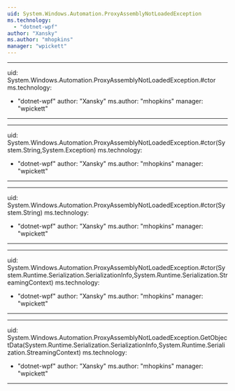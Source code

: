 ```yaml
---
uid: System.Windows.Automation.ProxyAssemblyNotLoadedException
ms.technology: 
  - "dotnet-wpf"
author: "Xansky"
ms.author: "mhopkins"
manager: "wpickett"
---
```


---
uid: System.Windows.Automation.ProxyAssemblyNotLoadedException.#ctor
ms.technology: 
  - "dotnet-wpf"
author: "Xansky"
ms.author: "mhopkins"
manager: "wpickett"
---

---
uid: System.Windows.Automation.ProxyAssemblyNotLoadedException.#ctor(System.String,System.Exception)
ms.technology: 
  - "dotnet-wpf"
author: "Xansky"
ms.author: "mhopkins"
manager: "wpickett"
---

---
uid: System.Windows.Automation.ProxyAssemblyNotLoadedException.#ctor(System.String)
ms.technology: 
  - "dotnet-wpf"
author: "Xansky"
ms.author: "mhopkins"
manager: "wpickett"
---

---
uid: System.Windows.Automation.ProxyAssemblyNotLoadedException.#ctor(System.Runtime.Serialization.SerializationInfo,System.Runtime.Serialization.StreamingContext)
ms.technology: 
  - "dotnet-wpf"
author: "Xansky"
ms.author: "mhopkins"
manager: "wpickett"
---

---
uid: System.Windows.Automation.ProxyAssemblyNotLoadedException.GetObjectData(System.Runtime.Serialization.SerializationInfo,System.Runtime.Serialization.StreamingContext)
ms.technology: 
  - "dotnet-wpf"
author: "Xansky"
ms.author: "mhopkins"
manager: "wpickett"
---
